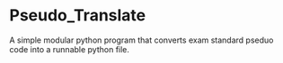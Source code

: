 # Pseudo_Translate

A simple modular python program that converts exam standard pseduo code into a runnable python file.
